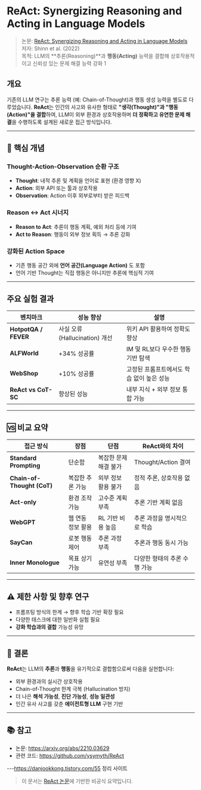 # ReAct: Synergizing Reasoning and Acting in Language Models

> 논문: [ReAct: Synergizing Reasoning and Acting in Language Models](https://arxiv.org/abs/2210.03629)  
> 저자: Shinn et al. (2022)  
> 목적: LLM의 **추론(Reasoning)**과 **행동(Acting)** 능력을 결합해 상호작용적이고 신뢰성 있는 문제 해결 능력 강화
1

## 개요

기존의 LLM 연구는 추론 능력 (예: Chain-of-Thought)과 행동 생성 능력을 별도로 다루었습니다. 
**ReAct**는 인간의 사고와 유사한 형태로 **"생각(Thought)"과 "행동(Action)"을 결합**하여, LLM이 외부 환경과 상호작용하며 **더 정확하고 유연한 문제 해결**을 수행하도록 설계된 새로운 접근 방식입니다.

---

## 🔑 핵심 개념

### Thought-Action-Observation 순환 구조
- **Thought**: 내적 추론 및 계획을 언어로 표현 (환경 영향 X)
- **Action**: 외부 API 또는 툴과 상호작용
- **Observation**: Action 이후 외부로부터 받은 피드백

### Reason ↔ Act 시너지
- **Reason to Act**: 추론이 행동 계획, 예외 처리 등에 기여
- **Act to Reason**: 행동이 외부 정보 획득 → 추론 강화

### 강화된 Action Space
- 기존 행동 공간 외에 **언어 공간(Language Action)** 도 포함
- 언어 기반 Thought는 직접 행동은 아니지만 추론에 핵심적 기여

---

##  주요 실험 결과

| 벤치마크 | 성능 향상 | 설명 |
|----------|-----------|------|
| **HotpotQA / FEVER** | 사실 오류(Hallucination) 개선 | 위키 API 활용하여 정확도 향상 |
| **ALFWorld** | +34% 성공률 | IM 및 RL보다 우수한 행동 기반 탐색 |
| **WebShop** | +10% 성공률 | 고정된 프롬프트에서도 학습 없이 높은 성능 |
| **ReAct vs CoT-SC** | 향상된 성능 | 내부 지식 + 외부 정보 통합 가능 |

---

## 🆚 비교 요약

| 접근 방식 | 장점 | 단점 | ReAct와의 차이 |
|-----------|------|------|----------------|
| **Standard Prompting** | 단순함 | 복잡한 문제 해결 불가 | Thought/Action 결여 |
| **Chain-of-Thought (CoT)** | 복잡한 추론 가능 | 외부 정보 활용 불가 | 정적 추론, 상호작용 없음 |
| **Act-only** | 환경 조작 가능 | 고수준 계획 부족 | 추론 기반 계획 없음 |
| **WebGPT** | 웹 연동 정보 활용 | RL 기반 비용 높음 | 추론 과정을 명시적으로 학습 |
| **SayCan** | 로봇 행동 제어 | 추론 과정 부족 | 추론과 행동 동시 가능 |
| **Inner Monologue** | 목표 상기 가능 | 유연성 부족 | 다양한 형태의 추론 수행 가능 |

---

## ⚠️ 제한 사항 및 향후 연구

- 프롬프팅 방식의 한계 → 향후 학습 기반 확장 필요
- 다양한 태스크에 대한 일반화 실험 필요
- **강화 학습과의 결합** 가능성 유망

---

## 🧩 결론

**ReAct**는 LLM의 **추론**과 **행동**을 유기적으로 결합함으로써 다음을 실현합니다:

- 외부 환경과의 실시간 상호작용
- Chain-of-Thought 한계 극복 (Hallucination 방지)
- 더 나은 **해석 가능성**, **진단 가능성**, **성능 일관성**
- 인간 유사 사고를 갖춘 **에이전트형 LLM** 구현 기반

---

## 📚 참고

- 논문: https://arxiv.org/abs/2210.03629
- 관련 코드: https://github.com/ysymyth/ReAct

---https://danjookkong.tistory.com/55 정리 사이트

> 이 문서는 [ReAct 논문](https://arxiv.org/abs/2210.03629)에 기반한 비공식 요약입니다.

